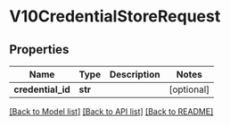 # V10CredentialStoreRequest


## Properties
Name | Type | Description | Notes
------------ | ------------- | ------------- | -------------
**credential_id** | **str** |  | [optional] 

[[Back to Model list]](../README.md#documentation-for-models) [[Back to API list]](../README.md#documentation-for-api-endpoints) [[Back to README]](../README.md)


